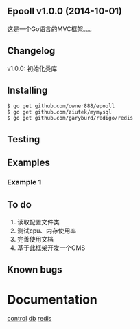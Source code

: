 ## Epooll v1.0.0 (2014-10-01)

这是一个Go语言的MVC框架。。。

## Changelog

v1.0.0: 初始化类库

## Installing
    $ go get github.com/owner888/epooll
    $ go get github.com/ziutek/mymysql
    $ go get github.com/garyburd/redigo/redis

## Testing


## Examples

### Example 1

## To do

1. 读取配置文件类
2. 测试cpu、内存使用率
3. 完善使用文档
4. 基于此框架开发一个CMS

## Known bugs


# Documentation
[control](http://www.godoc.org/pkg/github.com/owner888/epooll/control)
[db](http://www.godoc.org/pkg/github.com/owner888/epooll/db)
[redis](http://www.godoc.org/pkg/github.com/owner888/epooll/redis)
